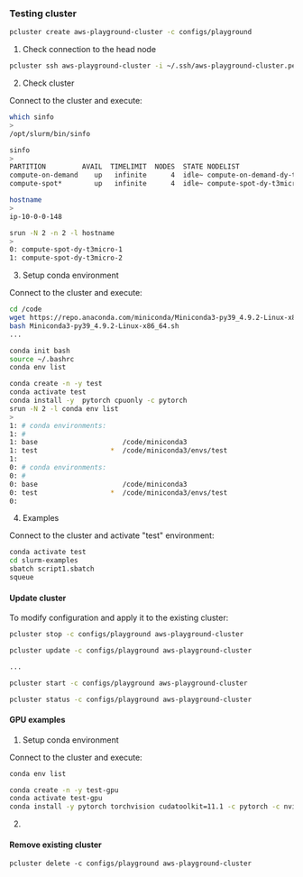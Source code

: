 ### Testing cluster

```bash
pcluster create aws-playground-cluster -c configs/playground
```

1. Check connection to the head node
```bash
pcluster ssh aws-playground-cluster -i ~/.ssh/aws-playground-cluster.pem
```

2. Check cluster

Connect to the cluster and execute:
```bash
which sinfo
>
/opt/slurm/bin/sinfo

sinfo
>
PARTITION         AVAIL  TIMELIMIT  NODES  STATE NODELIST
compute-on-demand    up   infinite      4  idle~ compute-on-demand-dy-t3micro-[1-4]
compute-spot*        up   infinite      4  idle~ compute-spot-dy-t3micro-[1-4]

hostname
>
ip-10-0-0-148

srun -N 2 -n 2 -l hostname
>
0: compute-spot-dy-t3micro-1
1: compute-spot-dy-t3micro-2
```


3. Setup conda environment

Connect to the cluster and execute:
```bash
cd /code
wget https://repo.anaconda.com/miniconda/Miniconda3-py39_4.9.2-Linux-x86_64.sh
bash Miniconda3-py39_4.9.2-Linux-x86_64.sh
...

conda init bash
source ~/.bashrc
conda env list
```

```bash
conda create -n -y test
conda activate test
conda install -y  pytorch cpuonly -c pytorch
srun -N 2 -l conda env list
>
1: # conda environments:
1: #
1: base                     /code/miniconda3
1: test                  *  /code/miniconda3/envs/test
1:
0: # conda environments:
0: #
0: base                     /code/miniconda3
0: test                  *  /code/miniconda3/envs/test
0:
```

4. Examples

Connect to the cluster and activate "test" environment:
```bash
conda activate test
cd slurm-examples
sbatch script1.sbatch
squeue
```

#### Update cluster

To modify configuration and apply it to the existing cluster:

```bash
pcluster stop -c configs/playground aws-playground-cluster

pcluster update -c configs/playground aws-playground-cluster

...

pcluster start -c configs/playground aws-playground-cluster

pcluster status -c configs/playground aws-playground-cluster
```

#### GPU examples

1. Setup conda environment

Connect to the cluster and execute:
```bash
conda env list

conda create -n -y test-gpu
conda activate test-gpu
conda install -y pytorch torchvision cudatoolkit=11.1 -c pytorch -c nvidia
```

2.


#### Remove existing cluster

```
pcluster delete -c configs/playground aws-playground-cluster
```